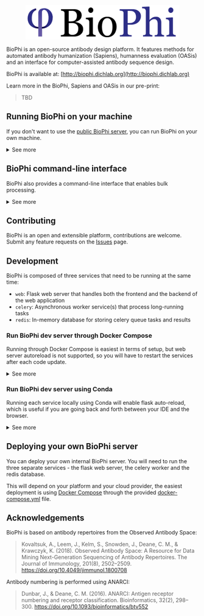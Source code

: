 <p align="center">
    <br>
    <img height="90" src="biophi/common/web/static/img/logo-light/2x/biophi_logo@2x.png?raw=true?raw=true">
    <br>
</p>

BioPhi is an open-source antibody design platform. 
It features methods for automated antibody humanization (Sapiens), humanness evaluation (OASis) and an interface for computer-assisted antibody sequence design.

BioPhi is available at: [http://biophi.dichlab.org](http://biophi.dichlab.org)

Learn more in the BioPhi, Sapiens and OASis in our pre-print:

> TBD

## Running BioPhi on your machine

If you don't want to use the [public BioPhi server](http://biophi.dichlab.org), you can run BioPhi on your own machine.

<details>
<summary>See more</summary>

### 1. Download OASis database

To run BioPhi with OASis humanness evaluation locally, 
you will need to download the OASis database (22GB uncompressed).

### 2a. Run simplified server using Docker

If you have [Docker](https://www.docker.com/products/docker-desktop), 
you can run a simplified BioPhi server using:
```bash
docker run [TO DO]
```

### 2b. Run simplified server using Conda

You can also install BioPhi using [Bioconda](https://bioconda.github.io/user/install.html):

```bash
# Recommended: Create a separate BioPhi environment
conda create -n biophi python=3.8
conda activate biophi

# Install BioPhi
conda install biophi

# Run simplified BioPhi server (not for live deployment!)
biophi web
```

**Note:** This is simplified usage for local use only. 
See [Deploying your own BioPhi server](#deploying-your-own-biophi-server) section below 
to learn about deploying BioPhi properly on a server.

</details>

## BioPhi command-line interface

BioPhi also provides a command-line interface that enables bulk processing.

<details>
    <summary>See more</summary>

```bash
# Get humanized FASTA
# Expected input: Both chains of each antibody should have the same ID
#                 with an optional _VL/_VH or _HC/_LC suffix
biophi sapiens mabs.fa --fasta-only --output humanized.fa

# Run full humanization & humanness evaluation pipeline
biophi sapiens mabs.fa \
    --oasis-db path/to/downloaded/OASis_9mers_v1.db \
    --output humanized/

# Get the Sapiens probability matrix (score of each residue at each position)
biophi sapiens mabs.fa --scores-only --output scores.csv

# Get mean Sapiens score (one score for each sequence)
biophi sapiens mabs.fa --mean-score-only --output scores.csv

# Get OASis humanness evaluation
biophi oasis mabs.fa \
    --oasis-db path/to/downloaded/OASis_9mers_v1.db \
    --output oasis.xlsx
```
  
</details>

## Contributing

BioPhi is an open and extensible platform, contributions are welcome. 
Submit any feature requests on the [Issues](https://github.com/Merck/biophi/issues) page.

## Development

BioPhi is composed of three services that need to be running at the same time:

- `web`: Flask web server that handles both the frontend and the backend of the web application
- `celery`: Asynchronous worker service(s) that process long-running tasks
- `redis`: In-memory database for storing celery queue tasks and results

### Run BioPhi dev server through Docker Compose

Running through Docker Compose is easiest in terms of setup, but web server autoreload is not supported,
so you will have to restart the services after each code update.

<details>
    <summary>See more</summary>

#### 1. Install Docker

See https://docs.docker.com/docker-for-mac/install/

#### 2. Build all images using Docker Compose

```bash
# Run using Makefile
make docker-build
# or directly using
docker-compose build
```

#### 3. Run all services using Docker Compose

```bash
# Run using Makefile
make docker-run
# or directly using
docker-compose up
```

To build and run, you can use:
```bash
# Run using Makefile
make docker-build docker-run
# or directly using
docker-compose up --build
```

#### 4. Handle code updates

After your code is updated, you will need to stop the services, run build and start again. 
See the next section for info on running locally with flask auto-reload.

</details>


### Run BioPhi dev server using Conda

Running each service locally using Conda will enable flask auto-reload, 
which is useful if you are going back and forth between your IDE and the browser.

<details>
    <summary>See more</summary>

#### 1. Install Conda

Install [Conda](https://docs.conda.io/projects/conda/en/latest/user-guide/install/download.html) 
or one of the alternatives ([Miniconda](https://docs.conda.io/en/latest/miniconda.html), 
[Miniforge](https://github.com/conda-forge/miniforge))

#### 2. Install Redis server

Install and run [Redis server](https://redis.io/download). 
On Mac, you can [install Redis using Brew](https://medium.com/@petehouston/install-and-config-redis-on-mac-os-x-via-homebrew-eb8df9a4f298).

#### 3. Setup environment

```bash
# Install dependencies using the provided Makefile
make env
# Or directly using
conda env create -n biophi-dev -f environment.yml
conda activate biophi-dev
pip install -e .
```

#### 4. Run all services

You will have to run each service in a separate terminal (Use Cmd+T to open a new tab):

```bash
# Run Redis server (this depends on your installation, the server might already be running)
redis-server

# In a separate terminal, run celery worker queue
make celery

# In a separate terminal, run flask web server
make web
```

See the provided 

#### 5. Handle code updates

After your code is updated, the flask web service should refresh automatically. 
However, the celery service needs to be stopped and started manually, 
so you will need to do that if you update code that is executed from the workers.
</details>

## Deploying your own BioPhi server

You can deploy your own internal BioPhi server. 
You will need to run the three separate services - the flask web server, 
the celery worker and the redis database.

This will depend on your platform and your cloud provider, the easiest deployment is using [Docker Compose](https://docs.docker.com/compose/gettingstarted/)
through the provided [docker-compose.yml](docker-compose.yml) file.

## Acknowledgements

BioPhi is based on antibody repertoires from the Observed Antibody Space:

> Kovaltsuk, A., Leem, J., Kelm, S., Snowden, J., Deane, C. M., & Krawczyk, K. (2018). Observed Antibody Space: A Resource for Data Mining Next-Generation Sequencing of Antibody Repertoires. The Journal of Immunology, 201(8), 2502–2509. https://doi.org/10.4049/jimmunol.1800708

Antibody numbering is performed using ANARCI:

> Dunbar, J., & Deane, C. M. (2016). ANARCI: Antigen receptor numbering and receptor classification. Bioinformatics, 32(2), 298–300. https://doi.org/10.1093/bioinformatics/btv552